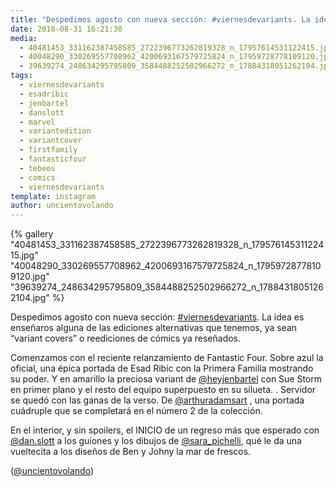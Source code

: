 ```yaml
---
title: "Despedimos agosto con nueva sección: #viernesdevariants. La idea es enseñaros alguna de las ediciones alternativas que tenemos, ya sean “variant covers” o reediciones de cómics ya reseñados"
date: 2018-08-31 16:21:30
media: 
  - 40481453_331162387458585_2722396773262819328_n_17957614531122415.jpg
  - 40048290_330269557708962_4200693167579725824_n_17959728778109120.jpg
  - 39639274_248634295795809_3584488252502966272_n_17884318051262104.jpg
tags: 
  - viernesdevariants
  - esadribic
  - jenbartel
  - danslott
  - marvel
  - variantedition
  - variantcover
  - firstfamily
  - fantasticfour
  - tebeos
  - comics
  - viernesdevariants
template: instagram
author: uncientovolando
---
```


{% gallery "40481453_331162387458585_2722396773262819328_n_17957614531122415.jpg" "40048290_330269557708962_4200693167579725824_n_17959728778109120.jpg" "39639274_248634295795809_3584488252502966272_n_17884318051262104.jpg" %}

Despedimos agosto con nueva sección: [#viernesdevariants](/tags/viernesdevariants). La idea es enseñaros alguna de las ediciones alternativas que tenemos, ya sean “variant covers” o reediciones de cómics ya reseñados.

Comenzamos con el reciente relanzamiento de Fantastic Four. Sobre azul la oficial, una épica portada de Esad Ribic con la Primera Familia mostrando su poder. Y en amarillo la preciosa variant de [@heyjenbartel](https://instagram.com/heyjenbartel) con Sue Storm en primer plano y el resto del equipo superpuesto en su silueta. .
Servidor se quedó con las ganas de la verso. De [@arthuradamsart](https://instagram.com/arthuradamsart) , una portada cuádruple que se completará en el número 2 de la colección.

En el interior, y sin spoilers, el INICIO de un regreso más que esperado con [@dan.slott](https://instagram.com/dan.slott) a los guiones y los dibujos de [@sara_pichelli](https://instagram.com/sara_pichelli), qué le da una vueltecita a los diseños de Ben y Johny la mar de frescos.

([@uncientovolando](https://instagram.com/uncientovolando))

